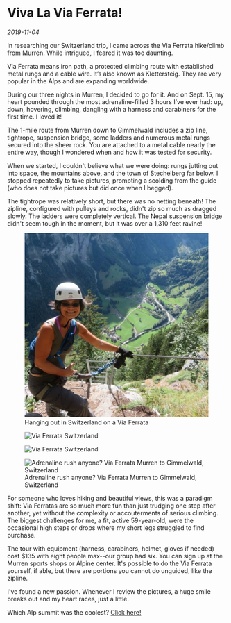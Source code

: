 #  Viva La Via Ferrata!
*2019-11-04*

In researching our Switzerland trip, I came across the Via Ferrata hike/climb from Murren. While intrigued, I feared it was too daunting.

Via Ferrata means iron path, a protected climbing route with established metal rungs and a cable wire. It’s also known as Klettersteig. They are very popular in the Alps and are expanding worldwide.

During our three nights in Murren, I decided to go for it. And on Sept. 15, my heart pounded through the most adrenaline-filled 3 hours I’ve ever had: up, down, hovering, climbing, dangling with a harness and carabiners for the first time. I loved it!

The 1-mile route from Murren down to Gimmelwald includes a zip line, tightrope, suspension bridge, some ladders and numerous metal rungs secured into the sheer rock. You are attached to a metal cable nearly the entire way, though I wondered when and how it was tested for security.

When we started, I couldn't believe what we were doing: rungs jutting out into space, the mountains above, and the town of Stechelberg far below. I stopped repeatedly to take pictures, prompting a scolding from the guide (who does not take pictures but did once when I begged).

The tightrope was relatively short, but there was no netting beneath! The zipline, configured with pulleys and rocks, didn't zip so much as dragged slowly. The ladders were completely vertical. The Nepal suspension bridge didn't seem tough in the moment, but it was over a 1,310 feet ravine!
    
<div class="gallery">
  <figure>
    <img src="./Images/ViaFerrata/ViaFerrata1.jpeg" alt="Hanging out in Switzerland on a Via Ferrata">
    <figcaption>Hanging out in Switzerland on a Via Ferrata</figcaption>
  </figure>
  <figure>
    <img src="./Images/ViaFerrata/ViaFerrata2.jpeg" alt="Via Ferrata Switzerland">
  </figure>
  <figure>
    <img src="./Images/ViaFerrata/ViaFerrata3.jpeg" alt="Via Ferrata Switzerland">
  </figure>
  <figure>
    <img src="./Images/ViaFerrata/ViaFerrata4.jpeg" alt="Adrenaline rush anyone? Via Ferrata Murren to Gimmelwald, Switzerland">
    <figcaption>Adrenaline rush anyone? Via Ferrata Murren to Gimmelwald, Switzerland</figcaption>
  </figure>
</div>


For someone who loves hiking and beautiful views, this was a paradigm shift: Via Ferratas are so much more fun than just trudging one step after another, yet without the complexity or accouterments of serious climbing. The biggest challenges for me, a fit, active 59-year-old, were the occasional high steps or drops where my short legs struggled to find purchase.

The tour with equipment (harness, carabiners, helmet, gloves if needed) cost $135 with eight people max--our group had six. You can sign up at the Murren sports shops or Alpine center. It's possible to do the Via Ferrata yourself, if able, but there are portions you cannot do unguided, like the zipline.

I've found a new passion. Whenever I review the pictures, a huge smile breaks out and my heart races, just a little.

Which Alp summit was the coolest? [Click here!](http://meimeichan.com/2019/11/05/which-alp-is-the-coolest/)
